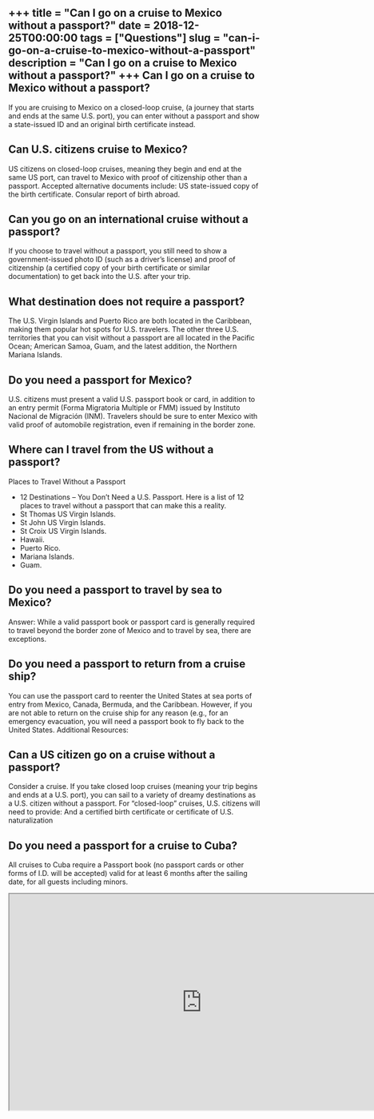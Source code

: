 +++
title = "Can I go on a cruise to Mexico without a passport?"
date = 2018-12-25T00:00:00
tags = ["Questions"]
slug = "can-i-go-on-a-cruise-to-mexico-without-a-passport"
description = "Can I go on a cruise to Mexico without a passport?"
+++
Can I go on a cruise to Mexico without a passport?
--------------------------------------------------

If you are cruising to Mexico on a closed-loop cruise, (a journey that starts and ends at the same U.S. port), you can enter without a passport and show a state-issued ID and an original birth certificate instead.

Can U.S. citizens cruise to Mexico?
-----------------------------------

US citizens on closed-loop cruises, meaning they begin and end at the same US port, can travel to Mexico with proof of citizenship other than a passport. Accepted alternative documents include: US state-issued copy of the birth certificate. Consular report of birth abroad.

Can you go on an international cruise without a passport?
---------------------------------------------------------

If you choose to travel without a passport, you still need to show a government-issued photo ID (such as a driver’s license) and proof of citizenship (a certified copy of your birth certificate or similar documentation) to get back into the U.S. after your trip.

What destination does not require a passport?
---------------------------------------------

The U.S. Virgin Islands and Puerto Rico are both located in the Caribbean, making them popular hot spots for U.S. travelers. The other three U.S. territories that you can visit without a passport are all located in the Pacific Ocean; American Samoa, Guam, and the latest addition, the Northern Mariana Islands.

Do you need a passport for Mexico?
----------------------------------

U.S. citizens must present a valid U.S. passport book or card, in addition to an entry permit (Forma Migratoria Multiple or FMM) issued by Instituto Nacional de Migración (INM). Travelers should be sure to enter Mexico with valid proof of automobile registration, even if remaining in the border zone.

Where can I travel from the US without a passport?
--------------------------------------------------

Places to Travel Without a Passport

- 12 Destinations – You Don’t Need a U.S. Passport. Here is a list of 12 places to travel without a passport that can make this a reality.
- St Thomas US Virgin Islands.
- St John US Virgin Islands.
- St Croix US Virgin Islands.
- Hawaii.
- Puerto Rico.
- Mariana Islands.
- Guam.

Do you need a passport to travel by sea to Mexico?
--------------------------------------------------

Answer: While a valid passport book or passport card is generally required to travel beyond the border zone of Mexico and to travel by sea, there are exceptions.

Do you need a passport to return from a cruise ship?
----------------------------------------------------

You can use the passport card to reenter the United States at sea ports of entry from Mexico, Canada, Bermuda, and the Caribbean. However, if you are not able to return on the cruise ship for any reason (e.g., for an emergency evacuation, you will need a passport book to fly back to the United States. Additional Resources:

Can a US citizen go on a cruise without a passport?
---------------------------------------------------

Consider a cruise. If you take closed loop cruises (meaning your trip begins and ends at a U.S. port), you can sail to a variety of dreamy destinations as a U.S. citizen without a passport. For “closed-loop” cruises, U.S. citizens will need to provide: And a certified birth certificate or certificate of U.S. naturalization

Do you need a passport for a cruise to Cuba?
--------------------------------------------

All cruises to Cuba require a Passport book (no passport cards or other forms of I.D. will be accepted) valid for at least 6 months after the sailing date, for all guests including minors.

<iframe allow="accelerometer; autoplay; clipboard-write; encrypted-media; gyroscope; picture-in-picture" allowfullscreen="" class="__youtube_prefs__  epyt-is-override  no-lazyload" data-no-lazy="1" data-origheight="433" data-origwidth="770" data-skipgform_ajax_framebjll="" height="433" id="_ytid_35669" loading="lazy" src="https://www.youtube.com/embed/alCqPim0_vk?enablejsapi=1&autoplay=0&cc_load_policy=0&cc_lang_pref=&iv_load_policy=1&loop=0&modestbranding=0&rel=1&fs=1&playsinline=0&autohide=2&theme=dark&color=red&controls=1&" title="YouTube player" width="770"></iframe>